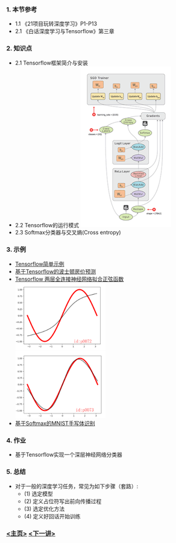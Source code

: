 ### 1. 本节参考
   - 1.1 《21项目玩转深度学习》P1-P13
   - 2.1 《白话深度学习与Tensorflow》第三章
### 2. 知识点
 - 2.1 Tensorflow框架简介与安装
 - 2.2 Tensorflow的运行模式
 <img src ="https://github.com/TolicWang/Pictures/blob/master/Pic/p0074.gif" width="50%"><br>
 - 2.3 Softmax分类器与交叉熵(Cross entropy)
 
### 3. 示例
 - [Tensorflow简单示例](./ex1)
 - [基于Tensorflow的波士顿房价预测](./ex2.py)
 - [Tensorflow 两层全连接神经网络拟合正弦函数](./ex3.py)<br>
  <img src ="https://github.com/TolicWang/Pictures/blob/master/Pic/p0072.png" width="50%"><br>
  <img src ="https://github.com/TolicWang/Pictures/blob/master/Pic/p0073.png" width="50%"><br>
 - [基于Softmax的MNIST手写体识别](./ex4.py)
 
### 4. 作业
- 基于Tensorflow实现一个深层神经网络分类器 
 
 
### 5. 总结
 - 对于一般的深度学习任务，常见为如下步骤（套路）:
    - (1) 选定模型
    - (2) 定义占位符写出前向传播过程
    - (3) 选定优化方法
    - (4) 定义好回话开始训练
 

### [<主页>](../README.md) [<下一讲>](../Lecture_13/README.md)